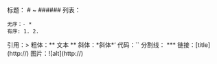 标题： # ~ ######
列表： 
```
无序：- *
有序: 1. 2.
```
引用：>
粗体：\*\* 文本 \*\*
斜体：\*斜体\*‘
代码：``
分割线： \*\*\*
链接：[title]\(http://\)
图片：![alt]\(http://\)
